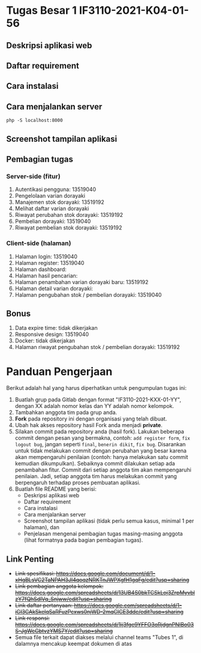 # Tugas Besar 1 IF3110-2021-K04-01-56

## Deskripsi aplikasi web

## Daftar requirement

## Cara instalasi


## Cara menjalankan server
`php -S localhost:8000`
## Screenshot tampilan aplikasi

## Pembagian tugas
### Server-side (fitur)
1. Autentikasi pengguna: 13519040
2. Pengelolaan varian dorayaki
3. Manajemen stok dorayaki: 13519192
4. Melihat daftar varian dorayaki
5. Riwayat perubahan stok dorayaki: 13519192
6. Pembelian dorayaki: 13519040
7. Riwayat pembelian stok dorayaki: 13519192
### Client-side (halaman)
1. Halaman login: 13519040
2. Halaman register: 13519040
3. Halaman dashboard: 
4. Halaman hasil pencarian:
5. Halaman penambahan varian dorayaki baru: 13519192
6. Halaman detail varian dorayaki: 
7. Halaman pengubahan stok / pembelian dorayaki: 13519040

## Bonus
1. Data expire time: tidak dikerjakan
2. Responsive design: 13519040
3. Docker: tidak dikerjakan
4. Halaman riwayat pengubahan stok / pembelian dorayaki: 13519192

# Panduan Pengerjaan
Berikut adalah hal yang harus diperhatikan untuk pengumpulan tugas ini:
1. Buatlah grup pada Gitlab dengan format "IF3110-2021-KXX-01-YY", dengan XX adalah nomor kelas dan YY adalah nomor kelompok.
2. Tambahkan anggota tim pada grup anda.
3. **Fork** pada repository ini dengan organisasi yang telah dibuat.
4. Ubah hak akses repository hasil Fork anda menjadi **private**.
5. Silakan commit pada repository anda (hasil fork). Lakukan beberapa commit dengan pesan yang bermakna, contoh: `add register form`, `fix logout bug`, jangan seperti `final`, `benerin dikit`, `fix bug`. Disarankan untuk tidak melakukan commit dengan perubahan yang besar karena akan mempengaruhi penilaian (contoh: hanya melakukan satu commit kemudian dikumpulkan). Sebaiknya commit dilakukan setiap ada penambahan fitur. Commit dari setiap anggota tim akan mempengaruhi penilaian. Jadi, setiap anggota tim harus melakukan commit yang berpengaruh terhadap proses pembuatan aplikasi.
6. Buatlah file README yang berisi:
    * Deskripsi aplikasi web
    * Daftar requirement
    * Cara instalasi
    * Cara menjalankan server
    * Screenshot tampilan aplikasi (tidak perlu semua kasus, minimal 1 per halaman), dan 
    * Penjelasan mengenai pembagian tugas masing-masing anggota (lihat formatnya pada bagian pembagian tugas).


## Link Penting
* ~~Link spesifikasi: https://docs.google.com/document/d/1-xHgBLsVC2TaNPAH3JI4qoqzNRKTnJWPXgfH1gqFg/edit?usp=sharing~~
* ~~Link pembagian anggota kelompok: https://docs.google.com/spreadsheets/d/13UB4S0bkTCSkLoj3ZrpMyvblzY7fQhSdlVq_Snjww/edit?usp=sharing~~
* ~~Link daftar pertanyaan: https://docs.google.com/spreadsheets/d/1-iGI3CAkSkelqSaRFuzPcxws0njWD-2mqCICE3ddc/edit?usp=sharing~~
* ~~Link responsi: https://docs.google.com/spreadsheets/d/1ij3fge9YFFO3oRjdgnPNIBo03S-JgWcGbtvzYMS7Y/edit?usp=sharing~~
* Semua file terkait dapat diakses melalui channel teams "Tubes 1", di dalamnya mencakup keempat dokumen di atas
